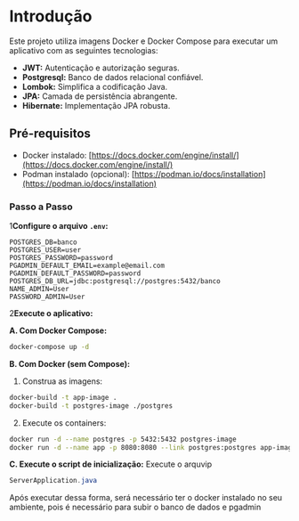 # Introdução

Este projeto utiliza imagens Docker e Docker Compose para executar um aplicativo com as seguintes tecnologias:

* **JWT:** Autenticação e autorização seguras.
* **Postgresql:** Banco de dados relacional confiável.
* **Lombok:** Simplifica a codificação Java.
* **JPA:** Camada de persistência abrangente.
* **Hibernate:** Implementação JPA robusta.

## Pré-requisitos

* Docker instalado: [https://docs.docker.com/engine/install/](https://docs.docker.com/engine/install/)
* Podman instalado (opcional): [https://podman.io/docs/installation](https://podman.io/docs/installation)

### Passo a Passo

1**Configure o arquivo `.env`:**

```
POSTGRES_DB=banco
POSTGRES_USER=user
POSTGRES_PASSWORD=password
PGADMIN_DEFAULT_EMAIL=example@email.com
PGADMIN_DEFAULT_PASSWORD=password
POSTGRES_DB_URL=jdbc:postgresql://postgres:5432/banco
NAME_ADMIN=User
PASSWORD_ADMIN=User
```

2**Execute o aplicativo:**

**A. Com Docker Compose:**

```bash
docker-compose up -d
```

**B. Com Docker (sem Compose):**

1. Construa as imagens:
```bash
docker-build -t app-image .
docker-build -t postgres-image ./postgres
```

2. Execute os containers:
```bash
docker run -d --name postgres -p 5432:5432 postgres-image
docker run -d --name app -p 8080:8080 --link postgres:postgres app-image
```

**C. Execute o script de inicialização:**
Execute o arquvip 

```java
ServerApplication.java
```
Após executar dessa forma, será necessário ter o docker instalado no seu ambiente, pois é necessário para subir o banco de dados e pgadmin